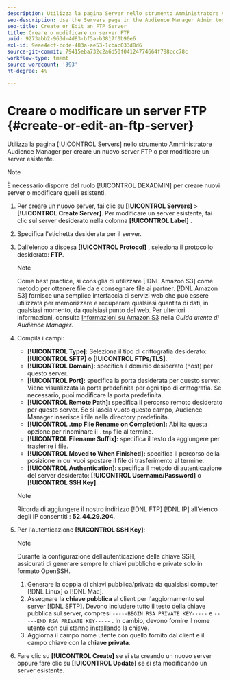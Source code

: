 ```yaml
---
description: Utilizza la pagina Server nello strumento Amministratore Audience Manager per creare un nuovo server FTP o per modificare un server esistente.
seo-description: Use the Servers page in the Audience Manager Admin tool to create a new FTP server or to edit an existing server.
seo-title: Create or Edit an FTP Server
title: Creare o modificare un server FTP
uuid: 9273abb2-963d-4d83-bf5a-b3817f0b90e6
exl-id: 9eae4ecf-ccde-483a-ae53-1cbac033d8d6
source-git-commit: 79415eba732c2a6d50f04124774664f788ccc78c
workflow-type: tm+mt
source-wordcount: '393'
ht-degree: 4%

---
```


# Creare o modificare un server FTP {#create-or-edit-an-ftp-server}

Utilizza la pagina [!UICONTROL Servers] nello strumento Amministratore Audience Manager per creare un nuovo server FTP o per modificare un server esistente.

>[!NOTE]
>
>È necessario disporre del ruolo [!UICONTROL DEXADMIN] per creare nuovi server o modificare quelli esistenti.

1. Per creare un nuovo server, fai clic su **[!UICONTROL Servers]** > **[!UICONTROL Create Server]**. Per modificare un server esistente, fai clic sul server desiderato nella colonna **[!UICONTROL Label]** .
1. Specifica l&#39;etichetta desiderata per il server.
1. Dall’elenco a discesa **[!UICONTROL Protocol]** , seleziona il protocollo desiderato: **FTP**.

   >[!NOTE]
   >
   >Come best practice, si consiglia di utilizzare [!DNL Amazon S3] come metodo per ottenere file da e consegnare file ai partner. [!DNL Amazon S3] fornisce una semplice interfaccia di servizi web che può essere utilizzata per memorizzare e recuperare qualsiasi quantità di dati, in qualsiasi momento, da qualsiasi punto del web. Per ulteriori informazioni, consulta [Informazioni su Amazon S3](https://experienceleague.adobe.com/docs/audience-manager/user-guide/reference/amazon-s3.html) nella *Guida utente di Audience Manager*.

1. Compila i campi:

   * **[!UICONTROL Type]:** Seleziona il tipo di crittografia desiderato:  **[!UICONTROL SFTP]** o  **[!UICONTROL FTPs/TLS]**.
   * **[!UICONTROL Domain]:** specifica il dominio desiderato (host) per questo server.
   * **[!UICONTROL Port]:** specifica la porta desiderata per questo server. Viene visualizzata la porta predefinita per ogni tipo di crittografia. Se necessario, puoi modificare la porta predefinita.
   * **[!UICONTROL Remote Path]:** specifica il percorso remoto desiderato per questo server. Se si lascia vuoto questo campo, Audience Manager inserisce i file nella directory predefinita.
   * **[!UICONTROL .tmp File Rename on Completion]:** Abilita questa opzione per rinominare il  `.tmp` file al termine.
   * **[!UICONTROL Filename Suffix]:** specifica il testo da aggiungere per trasferire i file.
   * **[!UICONTROL Moved to When Finished]:** specifica il percorso della posizione in cui vuoi spostare il file di trasferimento al termine.
   * **[!UICONTROL Authentication]:** specifica il metodo di autenticazione del server desiderato:  **[!UICONTROL Username/Password]** o  **[!UICONTROL SSH Key]**.

   >[!NOTE]
   >
   >Ricorda di aggiungere il nostro indirizzo [!DNL FTP] [!DNL IP] all’elenco degli IP consentiti : **52.44.29.204**.

1. Per l&#39;autenticazione **[!UICONTROL SSH Key]**:
   >[!NOTE]
   >
   >Durante la configurazione dell’autenticazione della chiave SSH, assicurati di generare sempre le chiavi pubbliche e private solo in formato OpenSSH.
   1. Generare la coppia di chiavi pubblica/privata da qualsiasi computer [!DNL Linux] o [!DNL Mac].
   1. Assegnare la **chiave pubblica** al client per l&#39;aggiornamento sul server [!DNL SFTP]. Devono includere tutto il testo della chiave pubblica sul server, compresi `-----BEGIN RSA PRIVATE KEY-----` e `-----END RSA PRIVATE KEY-----` . In cambio, devono fornire il nome utente con cui stanno installando la chiave.
   1. Aggiorna il campo nome utente con quello fornito dal client e il campo chiave con la **chiave privata**.
1. Fare clic su **[!UICONTROL Create]** se si sta creando un nuovo server oppure fare clic su **[!UICONTROL Update]** se si sta modificando un server esistente.
